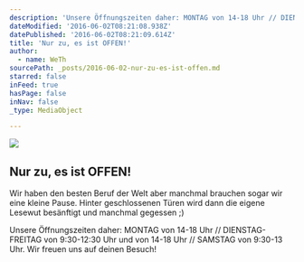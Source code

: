 ```yaml
---
description: 'Unsere Öffnungszeiten daher: MONTAG von 14-18 Uhr // DIENSTAG-FREITAG von 9:30-12:30 Uhr und von 14-18 Uhr // SAMSTAG von 9:30-13 Uhr. Wir freuen uns auf deinen Besuch!'
dateModified: '2016-06-02T08:21:08.938Z'
datePublished: '2016-06-02T08:21:09.614Z'
title: 'Nur zu, es ist OFFEN!'
author:
  - name: WeTh
sourcePath: _posts/2016-06-02-nur-zu-es-ist-offen.md
starred: false
inFeed: true
hasPage: false
inNav: false
_type: MediaObject

---
```

<article style=""><img src="https://the-grid-user-content.s3-us-west-2.amazonaws.com/88b7bcc7-c7c9-434f-b199-1a2ef5334463.jpg" /><h1>Nur zu, es ist OFFEN!</h1><p>Wir haben den besten Beruf der Welt aber manchmal brauchen sogar wir eine kleine Pause. Hinter geschlossenen Türen wird dann die eigene Lesewut besänftigt und manchmal gegessen ;)</p></article>

Unsere Öffnungszeiten daher: MONTAG von 14-18 Uhr // DIENSTAG-FREITAG von 9:30-12:30 Uhr und von 14-18 Uhr // SAMSTAG von 9:30-13 Uhr. Wir freuen uns auf deinen Besuch!